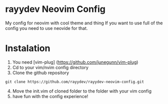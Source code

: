 # rayydev Neovim Config
 My config for neovim with cool theme and thing
 If you want to use full of the config you need to use neovide for that.

# Instalation
 1. You need [vim-plug] (https://github.com/junegunn/vim-plug)
 2. Cd to your vim/nvim config directory
 3. Clone the github repository
 ```console
 git clone https://github.com/rayydev/rayydev-neovim-config.git
 ```
 4. Move the init.vim of cloned folder to the folder with your vim config
 5. have fun with the config experience!


